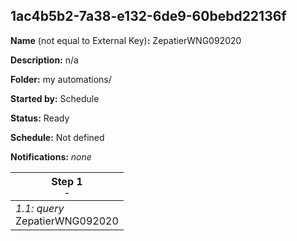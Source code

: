 ## 1ac4b5b2-7a38-e132-6de9-60bebd22136f

**Name** (not equal to External Key)**:** ZepatierWNG092020

**Description:** n/a

**Folder:** my automations/

**Started by:** Schedule

**Status:** Ready

**Schedule:** Not defined

**Notifications:** _none_


| Step 1<br>_<small>-</small>_ |
| --- |
| _1.1: query_<br>ZepatierWNG092020 |
